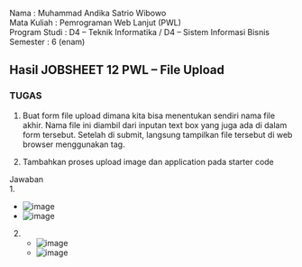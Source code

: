 Nama : Muhammad Andika Satrio Wibowo <br>
Mata Kuliah : Pemrograman Web Lanjut (PWL) <br>
Program Studi : D4 – Teknik Informatika / D4 – Sistem Informasi Bisnis <br>
Semester : 6 (enam)  <br>

## Hasil JOBSHEET 12 PWL – File Upload

 ### TUGAS
1. Buat form file upload dimana kita bisa menentukan sendiri nama file akhir. Nama file ini 
diambil dari inputan text box yang juga ada di dalam form tersebut. Setelah di submit, 
langsung tampilkan file tersebut di web browser menggunakan tag. <br>

2. Tambahkan proses upload image dan application pada starter code

Jawaban <br>
1.
   - ![image](https://github.com/gbrn7/PWL_2024/assets/127575934/3160f03b-b86a-46b2-8d53-fe428b9b6228)
   - ![image](https://github.com/gbrn7/PWL_2024/assets/127575934/a6022e7a-cee9-4440-a983-b81c7813a671)


2. <br>

   - ![image](https://github.com/gbrn7/PWL_2024/assets/127575934/4c582c15-7d43-4785-8121-2d5e426c9fb4)
   - ![image](https://github.com/gbrn7/PWL_2024/assets/127575934/8df53743-9771-449e-b9eb-b4e74bedcc6f)

















    




